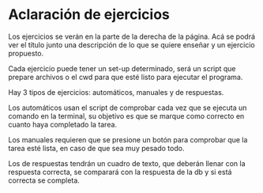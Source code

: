 # Aclaración de ejercicios

Los ejercicios se verán en la parte de la derecha de la página. Acá se podrá ver el título junto una descripción de lo que se quiere enseñar y un ejercicio propuesto.

Cada ejercicio puede tener un set-up determinado, será un script que prepare archivos o el cwd para que esté listo para ejecutar el programa.

Hay 3 tipos de ejercicios: automáticos, manuales y de respuestas.

Los automáticos usan el script de comprobar cada vez que se ejecuta un comando en la terminal, su objetivo es que se marque como correcto en cuanto haya completado la tarea.

Los manuales requieren que se presione un botón para comprobar que la tarea esté lista, en caso de que sea muy pesado todo.

Los de respuestas tendrán un cuadro de texto, que deberán llenar con la respuesta correcta, se comparará con la respuesta de la db y si está correcta se completa.



